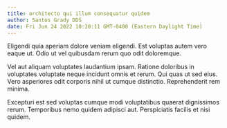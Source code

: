 ```yaml
---
title: architecto qui illum consequatur quidem
author: Santos Grady DDS
date: Fri Jun 24 2022 10:20:11 GMT-0400 (Eastern Daylight Time)
---
```

Eligendi quia aperiam dolore veniam eligendi. Est voluptas autem vero eaque ut. Odio ut vel quibusdam rerum quo odit doloremque.

 Vel aut aliquam voluptates laudantium ipsam. Ratione doloribus in voluptates voluptate neque incidunt omnis et rerum. Qui quas ut sed eius. Vero asperiores odit corporis nihil ut cumque distinctio. Reprehenderit rem minima.

 Excepturi est sed voluptas cumque modi voluptatibus quaerat dignissimos rerum. Temporibus nemo quidem adipisci aut. Perspiciatis facilis et nisi quidem.